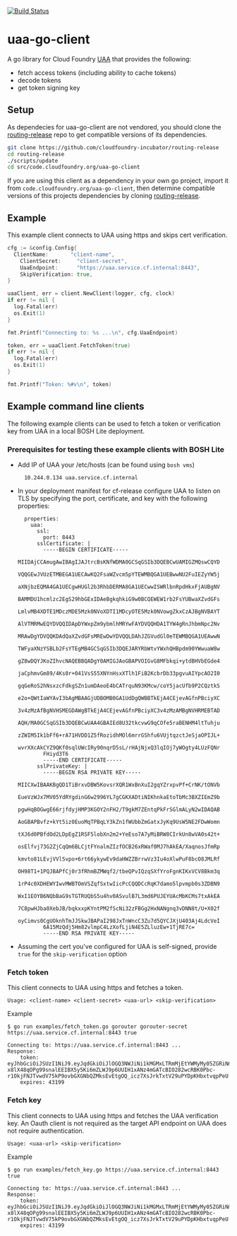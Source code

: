 [![Build Status](https://travis-ci.org/cloudfoundry-incubator/uaa-go-client.svg?branch=master)](https://travis-ci.org/cloudfoundry-incubator/uaa-go-client)

# uaa-go-client
A go library for Cloud Foundry [UAA](https://github.com/cloudfoundry/uaa) that provides the following:
- fetch access tokens (including ability to cache tokens)
- decode tokens
- get token signing key


## Setup

As dependecies for uaa-go-client are not vendored, you should clone the [routing-release](https://github.com/cloudfoundry-incubator/routing-release) repo to get compatible versions of its dependencies.
```bash
git clone https://github.com/cloudfoundry-incubator/routing-release
cd routing-release
./scripts/update
cd src/code.cloudfoundry.org/uaa-go-client
```

If you are using this client as a dependency in your own go project, import it from `code.cloudfoundry.org/uaa-go-client`, then determine compatible versions of this projects dependencies by cloning [routing-release](https://github.com/cloudfoundry-incubator/routing-release).

## Example
This example client connects to UAA using https and skips cert verification.
```go
cfg := &config.Config{
  ClientName:       "client-name",
	ClientSecret:     "client-secret",
	UaaEndpoint:      "https://uaa.service.cf.internal:8443",
	SkipVerification: true,
}

uaaClient, err = client.NewClient(logger, cfg, clock)
if err != nil {
  log.Fatal(err)
  os.Exit(1)
}

fmt.Printf("Connecting to: %s ...\n", cfg.UaaEndpoint)

token, err = uaaClient.FetchToken(true)
if err != nil {
  log.Fatal(err)
  os.Exit(1)
}

fmt.Printf("Token: %#v\n", token)
```

## Example command line clients
The following example clients can be used to fetch a token or verification key from UAA in a local BOSH Lite deployment.

### Prerequisites for testing these example clients with BOSH Lite

- Add IP of UAA your /etc/hosts (can be found using `bosh vms`)

		10.244.0.134 uaa.service.cf.internal

- In your deployment manifest for cf-release configure UAA to listen on TLS by specifying the port, certificate, and key with the following properties:

		properties:
		  uaa:
		    ssl:
		      port: 8443
		    sslCertificate: |
		      -----BEGIN CERTIFICATE-----
		      MIIDAjCCAmugAwIBAgIJAJtrcBsKNfWDMA0GCSqGSIb3DQEBCwUAMIGZMQswCQYD
		      VQQGEwJVUzETMBEGA1UECAwKQ2FsaWZvcm5pYTEWMBQGA1UEBwwNU2FuIEZyYW5j
		      aXNjbzEQMA4GA1UECgwHUGl2b3RhbDERMA8GA1UECwwISWRlbnRpdHkxFjAUBgNV
		      BAMMDU1hcmlzc2EgS29hbGExIDAeBgkqhkiG9w0BCQEWEW1rb2FsYUBwaXZvdGFs
		      LmlvMB4XDTE1MDczMDE5Mzk0NVoXDTI1MDcyOTE5Mzk0NVowgZkxCzAJBgNVBAYT
		      AlVTMRMwEQYDVQQIDApDYWxpZm9ybmlhMRYwFAYDVQQHDA1TYW4gRnJhbmNpc2Nv
		      MRAwDgYDVQQKDAdQaXZvdGFsMREwDwYDVQQLDAhJZGVudGl0eTEWMBQGA1UEAwwN
		      TWFyaXNzYSBLb2FsYTEgMB4GCSqGSIb3DQEJARYRbWtvYWxhQHBpdm90YWwuaW8w
		      gZ8wDQYJKoZIhvcNAQEBBQADgY0AMIGJAoGBAPVOIGvG8MFbkqi+ytdBHVbEGde4
		      jaCphmvGm89/4Ks0r+041VsS55XNYnHsxXTlh1FiB2KcbrDb33pgvuAIYpcAO2I0
		      gqGeRoS2hNsxzcFdkgSZn1umDAeoE4bCATrquN93KMcw/coY5jacUfb9P2CQztkS
		      e2o+QWtIaWYAvI3bAgMBAAGjUDBOMB0GA1UdDgQWBBTkEjA4CEjevAGfnPBciyXC
		      3v4zMzAfBgNVHSMEGDAWgBTkEjA4CEjevAGfnPBciyXC3v4zMzAMBgNVHRMEBTAD
		      AQH/MA0GCSqGSIb3DQEBCwUAA4GBAIEd8U32tkcvwG9qCOfe5raBENHM4ltTuhju
		      zZWIM5Ik1bFf6+rA71HVDD1Z5fRozidhMOl6mrrGShfu6VUjtqzctJeSjaOPIJL+
		      wvrXXcAkCYZ9QKf0sqlUWcIRy90nqrD5sL/rHAjNjxQ3lqIOj7yWOgty4LUzFQNr
		      FHiyd3T6
		      -----END CERTIFICATE-----
		    sslPrivateKey: |
		      -----BEGIN RSA PRIVATE KEY-----
		      MIICXwIBAAKBgQD1TiBrxvDBW5KovsrXQR1WxBnXuI2gqYZrxpvPf+CrNK/tONVb
		      EueVzWJx7MV05YdRYgdinG6w2996YL7gCGKXADtiNIKhnkaEtoTbMc3BXZIEmZ9b
		      pgwHqBOGwgE66rjfdyjHMP3KGOY2nFH2/T9gkM7ZEntqPkFrSGlmALyN2wIDAQAB
		      AoGBAPBvfz+kYt5iz0EuoMqTPBqLY3kZn1fWUbbZmGatxJyKq9UsW5NE2FDwWomn
		      tXJ6d0PBfdOd2LDpEgZ1RSF5lobXn2m2+YeEso7A7yMiBRW8CIrkUn8wVA0s42t+
		      osElfvj73G2ZjCqQm6BLCjtFYnalmZIzfOCB26xRWaf0MJ7hAkEA/XaqnosJfmRp
		      kmvto81LEvjVVlSvpo+6rt66ykywEv9daHWZZBrrwVz3Iu4oXlwPuF8bcO8JMLRf
		      OH98T1+1PQJBAPfCj0r3fRhmBZMWqf2/tbeQPvIQzqSXfYroFgnKIKxVCV8Bkm3q
		      1rP4c0XDHEWYIwvMWBTOmVSZqfSxtwIicPcCQQDCcRqK7damo5lpvmpb0s3ZDBN9
		      WxI1EOYB6NQbBaG9sTGTRUQbS5u4hv0ASvulB7L3md6PUJEYUAcMbKCMs7txAkEA
		      7C8pwHJba0XebJB/bqkxxpKYntPM2fScNi32zFBGg2HxNANgnq3vDNN8t/U+X02f
		      oyCimvs0CgUOknhTmJJSkwJBAPaI298JxTnWncC3Zu7d5QYCJXjU403Aj4LdcVeI
		      6A15MzQdj5Hm82vlmpC4LzXofLjiN4E5ZLluzEw+1TjRE7c=
		      -----END RSA PRIVATE KEY-----


- Assuming the cert you've configured for UAA is self-signed, provide `true` for the `skip-verification` option

### Fetch token
This client connects to UAA using https and fetches a token.

```
Usage: <client-name> <client-secret> <uaa-url> <skip-verification>
```

Example
```
$ go run examples/fetch_token.go gorouter gorouter-secret https://uaa.service.cf.internal:8443 true

Connecting to: https://uaa.service.cf.internal:8443 ...
Response:
	token: eyJhbGciOiJSUzI1NiJ9.eyJqdGkiOiJlOGQ3NWJiNi1kMGMxLTRmMjEtYWMyMy05ZGRiNmY2MWI3ZjkiLCJzdWIiOiJnb3JvdXRlciIsImF1dGhvcml0aWVzIjpbInJvdXRpbmcucm91dGVzLnJlYWQiXSwic2NvcGUiOlsicm91dGluZy5yb3V0ZXMucmVhZCJdLCJjbGllbnRfaWQiOiJnb3JvdXRlciIsImNpZCI6Imdvcm91dGVyIiwiYXpwIjoiZ29yb3V0ZXIiLCJncmFudF90eXBlIjoiY2xpZW50X2NyZWRlbnRpYWxzIiwicmV2X3NpZyI6IjdmNTE1MmQyIiwiaWF0IjoxNDU0NzA5NTUxLCJleHAiOjE0NTQ3NTI3NTEsImlzcyI6Imh0dHBzOi8vdWFhLmJvc2gtbGl0ZS5jb20vb2F1dGgvdG9rZW4iLCJ6aWQiOiJ1YWEiLCJhdWQiOlsiZ29yb3V0ZXIiLCJyb3V0aW5nLnJvdXRlcyJdfQ.QSdLbdhDFWQXSJ3lPbTVUCj6zEH1DUPU3V-x8lX48qOPg99snalEEIBX5y5Ki6mZLWJ9p6UUIH1xANz4mGATcBIO282wcRBK0Pbc-r1OkjFNJTvwdV75kP9ovbGXGNbQZMksEvEtgOQ_icz7XsJrkTxtV29uPYDpKHbxtvqpPeU
	expires: 43199
```

### Fetch key
This client connects to UAA using https and fetches the UAA verification key. An Oauth client is not required as the target API endpoint on UAA does not require authentication.

```
Usage: <uaa-url> <skip-verification>
```

Example
```
$ go run examples/fetch_key.go https://uaa.service.cf.internal:8443 true

Connecting to: https://uaa.service.cf.internal:8443 ...
Response:
	token: eyJhbGciOiJSUzI1NiJ9.eyJqdGkiOiJlOGQ3NWJiNi1kMGMxLTRmMjEtYWMyMy05ZGRiNmY2MWI3ZjkiLCJzdWIiOiJnb3JvdXRlciIsImF1dGhvcml0aWVzIjpbInJvdXRpbmcucm91dGVzLnJlYWQiXSwic2NvcGUiOlsicm91dGluZy5yb3V0ZXMucmVhZCJdLCJjbGllbnRfaWQiOiJnb3JvdXRlciIsImNpZCI6Imdvcm91dGVyIiwiYXpwIjoiZ29yb3V0ZXIiLCJncmFudF90eXBlIjoiY2xpZW50X2NyZWRlbnRpYWxzIiwicmV2X3NpZyI6IjdmNTE1MmQyIiwiaWF0IjoxNDU0NzA5NTUxLCJleHAiOjE0NTQ3NTI3NTEsImlzcyI6Imh0dHBzOi8vdWFhLmJvc2gtbGl0ZS5jb20vb2F1dGgvdG9rZW4iLCJ6aWQiOiJ1YWEiLCJhdWQiOlsiZ29yb3V0ZXIiLCJyb3V0aW5nLnJvdXRlcyJdfQ.QSdLbdhDFWQXSJ3lPbTVUCj6zEH1DUPU3V-x8lX48qOPg99snalEEIBX5y5Ki6mZLWJ9p6UUIH1xANz4mGATcBIO282wcRBK0Pbc-r1OkjFNJTvwdV75kP9ovbGXGNbQZMksEvEtgOQ_icz7XsJrkTxtV29uPYDpKHbxtvqpPeU
	expires: 43199
```
